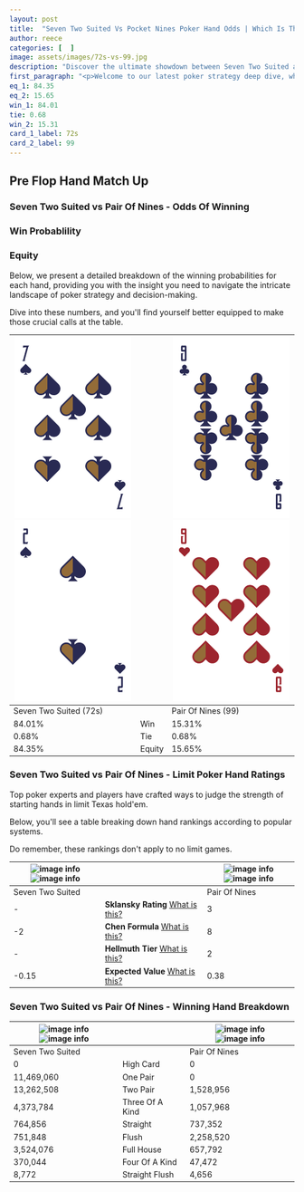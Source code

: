```yaml
---
layout: post
title:  "Seven Two Suited Vs Pocket Nines Poker Hand Odds | Which Is The Better Hand In Poker? A Complete Guide"
author: reece
categories: [  ]
image: assets/images/72s-vs-99.jpg
description: "Discover the ultimate showdown between Seven Two Suited and Pair Of Nines in poker! Uncover the odds, strategies, and scenarios where one hand triumphs over the other. Get ready to up your poker game with this thrilling analysis."
first_paragraph: "<p>Welcome to our latest poker strategy deep dive, where we're pitting two distinct hands against each other in a high-stakes showdown: Seven Two Suited vs Pair Of Nines.</p><p>In the dynamic world of poker, every decision counts, and knowing which hand holds the upper hand is key to your success at the table.</p><p>In this article, we'll dissect these two hands, explore the scenarios where one dominates the other, and equip you with the knowledge to make strategic choices that can tip the odds in your favor.</p><p>Get ready to unravel the intriguing dynamics of these poker hands and elevate your game to new heights.</p>"
eq_1: 84.35
eq_2: 15.65
win_1: 84.01
tie: 0.68
win_2: 15.31
card_1_label: 72s
card_2_label: 99
---
```




[comment]: # (sp0)

## Pre Flop Hand Match Up

<div class="table hand-ratings" markdown="1"> 



### Seven Two Suited vs Pair Of Nines - Odds Of Winning


  
<div class="row graphs"> 
<div class="col-lg-6">
    <h3>Win Probablility</h3>
    <canvas id="WinChart"></canvas>
</div>
<div class="col-lg-6">
    <h3>Equity</h3>
    <canvas id="EquityChart"></canvas>
</div>
</div>

  Below, we present a detailed breakdown of the winning probabilities for each hand, providing you with the insight you need to navigate the intricate landscape of poker strategy and decision-making. 

Dive into these numbers, and you'll find yourself better equipped to make those crucial calls at the table.


    
| ![image info](assets/images/hand1/7.png) ![image info](assets/images/hand1/2.png) |  | ![image info](assets/images/hand2/9.png) ![image info](assets/images/hand2/9o.png) |
| -------- | -------- | -------- |
| Seven Two Suited (72s) |  | Pair Of Nines (99) |
| 84.01% | Win | 15.31% |
| 0.68% | Tie | 0.68% |
| 84.35% | Equity | 15.65% |




[comment]: # (sp1)



### Seven Two Suited vs Pair Of Nines - Limit Poker Hand Ratings

Top poker experts and players have crafted ways to judge the strength of starting hands in limit Texas hold'em. 

Below, you'll see a table breaking down hand rankings according to popular systems. 

Do remember, these rankings don't apply to no limit games.


    
| ![image info](https://www.riverpairs.com/assets/images/hand1/7.png) ![image info](https://www.riverpairs.com/assets/images/hand1/2.png) |  | ![image info](https://www.riverpairs.com/assets/images/hand2/9.png) ![image info](https://www.riverpairs.com/assets/images/hand2/9o.png) |
| -------- | -------- | -------- |
| Seven Two Suited |  | Pair Of Nines |
| - | **Sklansky Rating** [What is this?](/sklansky-rating-explained) | 3 |
| -2 | **Chen Formula** [What is this?](/chen-formula-explained) | 8 |
| - | **Hellmuth Tier** [What is this?](/Hellmuth-tier-explained) | 2 |
| -0.15 | **Expected Value** [What is this?](/expected-value-explained) | 0.38 |




[comment]: # (sp2)



### Seven Two Suited vs Pair Of Nines - Winning Hand Breakdown


    
| ![image info](https://www.riverpairs.com/assets/images/hand1/7.png) ![image info](https://www.riverpairs.com/assets/images/hand1/2.png) |  | ![image info](https://www.riverpairs.com/assets/images/hand2/9.png) ![image info](https://www.riverpairs.com/assets/images/hand2/9o.png) |
| -------- | -------- | -------- |
| Seven Two Suited |  | Pair Of Nines |
| 0 | High Card | 0 |
| 11,469,060 | One Pair | 0 |
| 13,262,508 | Two Pair | 1,528,956 |
| 4,373,784 | Three Of A Kind | 1,057,968 |
| 764,856 | Straight | 737,352 |
| 751,848 | Flush | 2,258,520 |
| 3,524,076 | Full House | 657,792 |
| 370,044 | Four Of A Kind | 47,472 |
| 8,772 | Straight Flush | 4,656 |




[comment]: # (sp3)



</div>

[comment]: # (sp4)



[comment]: # (sp5)


